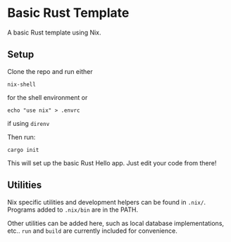 # Basic Rust Template
A basic Rust template using Nix.

## Setup
Clone the repo and run either
```
nix-shell
```
for the shell environment or 

```echo "use nix" > .envrc```

if using `direnv`

Then run:

```cargo init```

This will set up the basic Rust Hello app. Just edit your code from there!

## Utilities
Nix specific utilities and development helpers can be found in `.nix/`.
Programs added to `.nix/bin` are in the PATH.

Other utilities can be added here, such as local database implementations, etc..
`run` and `build` are currently included for convenience.
